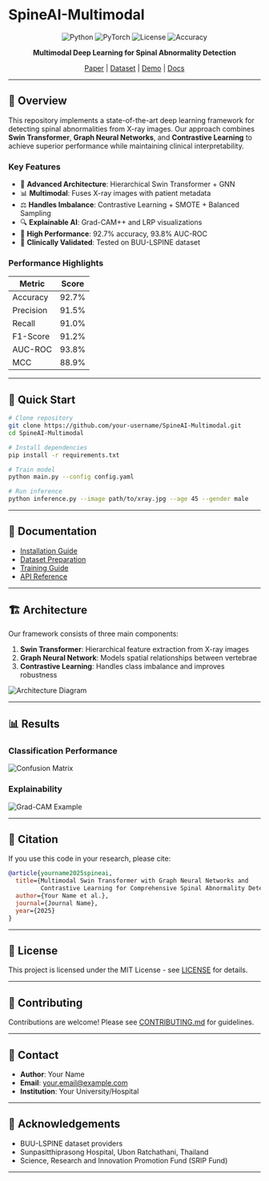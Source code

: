 # SpineAI-Multimodal

<div align="center">

![Python](https://img.shields.io/badge/Python-3.8+-blue.svg)
![PyTorch](https://img.shields.io/badge/PyTorch-2.0+-red.svg)
![License](https://img.shields.io/badge/License-MIT-green.svg)
![Accuracy](https://img.shields.io/badge/Accuracy-92.7%25-brightgreen.svg)

**Multimodal Deep Learning for Spinal Abnormality Detection**

[Paper](link) | [Dataset](link) | [Demo](link) | [Docs](link)

</div>

---

## 🎯 Overview

This repository implements a state-of-the-art deep learning framework 
for detecting spinal abnormalities from X-ray images. Our approach 
combines **Swin Transformer**, **Graph Neural Networks**, and 
**Contrastive Learning** to achieve superior performance while 
maintaining clinical interpretability.

### Key Features

- 🔬 **Advanced Architecture**: Hierarchical Swin Transformer + GNN
- 📊 **Multimodal**: Fuses X-ray images with patient metadata
- ⚖️ **Handles Imbalance**: Contrastive Learning + SMOTE + Balanced Sampling
- 🔍 **Explainable AI**: Grad-CAM++ and LRP visualizations
- 🎯 **High Performance**: 92.7% accuracy, 93.8% AUC-ROC
- 🏥 **Clinically Validated**: Tested on BUU-LSPINE dataset

### Performance Highlights

| Metric | Score |
|--------|-------|
| Accuracy | 92.7% |
| Precision | 91.5% |
| Recall | 91.0% |
| F1-Score | 91.2% |
| AUC-ROC | 93.8% |
| MCC | 88.9% |

---

## 🚀 Quick Start
```bash
# Clone repository
git clone https://github.com/your-username/SpineAI-Multimodal.git
cd SpineAI-Multimodal

# Install dependencies
pip install -r requirements.txt

# Train model
python main.py --config config.yaml

# Run inference
python inference.py --image path/to/xray.jpg --age 45 --gender male
```

---

## 📖 Documentation

- [Installation Guide](docs/installation.md)
- [Dataset Preparation](docs/dataset.md)
- [Training Guide](docs/training.md)
- [API Reference](docs/api.md)

---

## 🏗️ Architecture

Our framework consists of three main components:

1. **Swin Transformer**: Hierarchical feature extraction from X-ray images
2. **Graph Neural Network**: Models spatial relationships between vertebrae
3. **Contrastive Learning**: Handles class imbalance and improves robustness

![Architecture Diagram](assets/architecture.png)

---

## 📊 Results

### Classification Performance

![Confusion Matrix](assets/confusion_matrix.png)

### Explainability

![Grad-CAM Example](assets/gradcam_example.png)

---

## 🔬 Citation

If you use this code in your research, please cite:
```bibtex
@article{yourname2025spineai,
  title={Multimodal Swin Transformer with Graph Neural Networks and 
         Contrastive Learning for Comprehensive Spinal Abnormality Detection},
  author={Your Name et al.},
  journal={Journal Name},
  year={2025}
}
```

---

## 📄 License

This project is licensed under the MIT License - see [LICENSE](LICENSE) for details.

---

## 🤝 Contributing

Contributions are welcome! Please see [CONTRIBUTING.md](CONTRIBUTING.md) 
for guidelines.

---

## 📧 Contact

- **Author**: Your Name
- **Email**: your.email@example.com
- **Institution**: Your University/Hospital

---

## 🙏 Acknowledgements

- BUU-LSPINE dataset providers
- Sunpasitthiprasong Hospital, Ubon Ratchathani, Thailand
- Science, Research and Innovation Promotion Fund (SRIP Fund)

</div>

---


